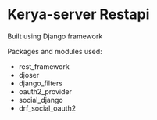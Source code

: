 # Kerya-server Restapi
Built using Django framework 

Packages and modules used:
- rest_framework
- djoser
- django_filters
- oauth2_provider
- social_django
- drf_social_oauth2
